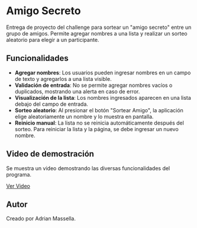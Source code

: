 # Amigo Secreto

Entrega de proyecto del challenge para sortear un "amigo secreto" entre un grupo de amigos. Permite agregar nombres a una lista y realizar un sorteo aleatorio para elegir a un participante.

## Funcionalidades

- **Agregar nombres**: Los usuarios pueden ingresar nombres en un campo de texto y agregarlos a una lista visible.
- **Validación de entrada**: No se permite agregar nombres vacíos o duplicados, mostrando una alerta en caso de error.
- **Visualización de la lista**: Los nombres ingresados aparecen en una lista debajo del campo de entrada.
- **Sorteo aleatorio**: Al presionar el botón "Sortear Amigo", la aplicación elige aleatoriamente un nombre y lo muestra en pantalla.
- **Reinicio manual**: La lista no se reinicia automáticamente después del sorteo. Para reiniciar la lista y la página, se debe ingresar un nuevo nombre.

## Video de demostración

Se muestra un video demostrando las diversas funcionalidades del programa.

[Ver Video](https://emailsaintleo-my.sharepoint.com/:v:/g/personal/joseadrian_massell_saintleo_edu/EWHsFawDMyFDnVLYvBglTs8BOiVmqvbsbcE6GNwc0VO8iQ?nav=eyJyZWZlcnJhbEluZm8iOnsicmVmZXJyYWxBcHAiOiJPbmVEcml2ZUZvckJ1c2luZXNzIiwicmVmZXJyYWxBcHBQbGF0Zm9ybSI6IldlYiIsInJlZmVycmFsTW9kZSI6InZpZXciLCJyZWZlcnJhbFZpZXciOiJNeUZpbGVzTGlua0NvcHkifX0&e=ZKN6g9)

## Autor
Creado por Adrian Massella.
